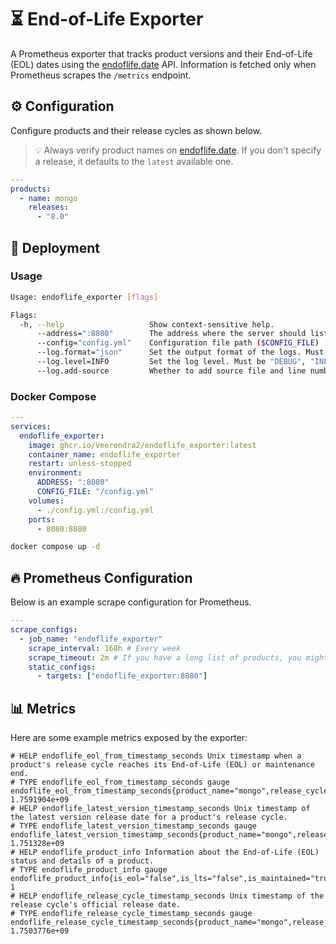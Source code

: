 # ⏳ End-of-Life Exporter

A Prometheus exporter that tracks product versions and their End-of-Life (EOL) dates using the [endoflife.date](https://endoflife.date/docs/api/v1/) API. Information is fetched only when Prometheus scrapes the `/metrics` endpoint.

## ⚙️ Configuration

Configure products and their release cycles as shown below.

> 💡 Always verify product names on [endoflife.date](https://endoflife.date/). If you don't specify a release, it defaults to the `latest` available one.

```yaml
---
products:
  - name: mongo
    releases:
      - "8.0"
```

## 🚀 Deployment

### Usage

```bash
Usage: endoflife_exporter [flags]

Flags:
  -h, --help                   Show context-sensitive help.
      --address=":8080"        The address where the server should listen on ($ADDRESS).
      --config="config.yml"    Configuration file path ($CONFIG_FILE)
      --log.format="json"      Set the output format of the logs. Must be "console" or "json" ($LOG_FORMAT).
      --log.level=INFO         Set the log level. Must be "DEBUG", "INFO", "WARN" or "ERROR" ($LOG_LEVEL).
      --log.add-source         Whether to add source file and line number to log records ($LOG_ADD_SOURCE).
```

### Docker Compose

```yaml
---
services:
  endoflife_exporter:
    image: ghcr.io/veerendra2/endoflife_exporter:latest
    container_name: endoflife_exporter
    restart: unless-stopped
    environment:
      ADDRESS: ":8080"
      CONFIG_FILE: "/config.yml"
    volumes:
      - ./config.yml:/config.yml
    ports:
      - 8080:8080
```

```bash
docker compose up -d
```

## 🔥 Prometheus Configuration

Below is an example scrape configuration for Prometheus.

```yaml
---
scrape_configs:
  - job_name: "endoflife_exporter"
    scrape_interval: 168h # Every week
    scrape_timeout: 2m # If you have a long list of products, you might want to increase the timeout.
    static_configs:
      - targets: ["endoflife_exporter:8080"]
```

## 📊 Metrics

Here are some example metrics exposed by the exporter:

```
# HELP endoflife_eol_from_timestamp_seconds Unix timestamp when a product's release cycle reaches its End-of-Life (EOL) or maintenance end.
# TYPE endoflife_eol_from_timestamp_seconds gauge
endoflife_eol_from_timestamp_seconds{product_name="mongo",release_cycle_name="8.1"} 1.7591904e+09
# HELP endoflife_latest_version_timestamp_seconds Unix timestamp of the latest version release date for a product's release cycle.
# TYPE endoflife_latest_version_timestamp_seconds gauge
endoflife_latest_version_timestamp_seconds{product_name="mongo",release_cycle_name="8.1"} 1.751328e+09
# HELP endoflife_product_info Information about the End-of-Life (EOL) status and details of a product.
# TYPE endoflife_product_info gauge
endoflife_product_info{is_eol="false",is_lts="false",is_maintained="true",latest_version="8.1.2",product_name="mongo",release_cycle_name="8.1"} 1
# HELP endoflife_release_cycle_timestamp_seconds Unix timestamp of the release cycle's official release date.
# TYPE endoflife_release_cycle_timestamp_seconds gauge
endoflife_release_cycle_timestamp_seconds{product_name="mongo",release_cycle_name="8.1"} 1.7503776e+09
```
